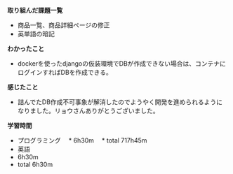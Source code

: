 **取り組んだ課題一覧**
* 商品一覧、商品詳細ページの修正
* 英単語の暗記

**わかったこと**
* dockerを使ったdjangoの仮装環境でDBが作成できない場合は、コンテナにログインすればDBを作成できる。
  
**感じたこと**
* 詰んでたDB作成不可事象が解消したのでようやく開発を進められるようになりました。リョウさんありがとうございました。

**学習時間**
* プログラミング
　* 6h30m
 　* total 717h45m
* 英語
 * 6h30m
 * total 6h30m

